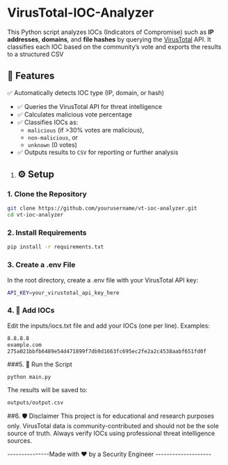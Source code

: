 
# VirusTotal-IOC-Analyzer


This Python script analyzes IOCs (Indicators of Compromise) such as **IP addresses**, **domains**, and **file hashes** by querying the [VirusTotal](https://www.virustotal.com/) API. It classifies each IOC based on the community’s vote and exports the results to a structured CSV
## 📌 Features
 ✅ Automatically detects IOC type (IP, domain, or hash)
- ✅ Queries the VirusTotal API for threat intelligence
- ✅ Calculates malicious vote percentage
- ✅ Classifies IOCs as:
  - `malicious` (if >30% votes are malicious),
  - `non-malicious`, or
  - `unknown` (0 votes)
- ✅ Outputs results to `CSV` for reporting or further analysis

1. ## ⚙️ Setup

### 1. Clone the Repository

```bash
git clone https://github.com/yourusername/vt-ioc-analyzer.git
cd vt-ioc-analyzer
```
### 2. Install Requirements
```bash
pip install -r requirements.txt
```
### 3. Create a .env File
In the root directory, create a .env file with your VirusTotal API key:
```bash
API_KEY=your_virustotal_api_key_here
```
### 4. 📝 Add IOCs
Edit the inputs/iocs.txt file and add your IOCs (one per line). Examples:
```bash
8.8.8.8
example.com
275a021bbfb6489e54d471899f7db9d1663fc695ec2fe2a2c4538aabf651fd0f
```
###5. 🚀 Run the Script
```
python main.py
```
The results will be saved to:
```
outputs/output.csv
```
##6. 🛡️ Disclaimer
This project is for educational and research purposes only. VirusTotal data is community-contributed and should not be the sole source of truth. Always verify IOCs using professional threat intelligence sources.

---------------Made with ❤️ by a Security Engineer --------------------
